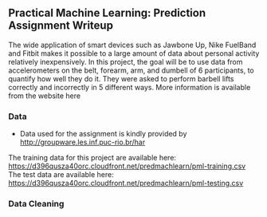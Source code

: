## Practical Machine Learning: Prediction Assignment Writeup

The wide application of smart devices such as Jawbone Up, Nike FuelBand and Fitbit makes it possible to 
a large amount of data about personal activity relatively inexpensively. In this project, the goal will 
be to use data from accelerometers on the belt, forearm, arm, and dumbell of 6 participants, to quantify how well they do it. 
They were asked to perform barbell lifts correctly and incorrectly in 5 different ways.
More information is available from the website here

### Data
* Data used for the assignment is kindly provided by http://groupware.les.inf.puc-rio.br/har

The training data for this project are available here:
https://d396qusza40orc.cloudfront.net/predmachlearn/pml-training.csv
The test data are available here:
https://d396qusza40orc.cloudfront.net/predmachlearn/pml-testing.csv

### Data Cleaning




